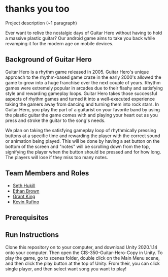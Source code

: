 # thanks you too

Project description (~1 paragraph)

Ever want to relive the nostalgic days of Guitar Hero without having to hold a massive plastic guitar? Our android game aims to take you back while revamping it for the modern age on mobile devices.

## Background of Guitar Hero

Guitar Hero is a rhythm game released in 2005. Guitar Hero's unique approach to the rhythm-based game craze in the early 2000's allowed the game to grow into a huge franchise over the next couple of years. Rhythm games were extremely popular in arcades due to their flashy and satisfying style and rewarding gameplay loops. Guitar Hero takes those successful aspects of rhythm games and turned it into a well-executed experience taking the gamers away from dancing and turning them into rock stars. In Guitar Hero, you play the part of a guitarist on your favorite band by using the plastic guitar the game comes with and playing your heart out as you press and stroke the guitar to the song's needs.

We plan on taking the satisfying gameplay loop of rhythmically pressing buttons at a specific time and rewarding the player with the correct sound or animation being played. This will be done by having a set button on the bottom of the screen and "notes" will be scrolling down from the top, signifying the player when the button should be pressed and for how long. The players will lose if they miss too many notes.

## Team Members and Roles

* [Seth Hukill](https://github.com/sethhukill/CIS350-HW2-Hukill) 
* [Ethan Brown](https://github.com/Ethan37/-CIS350-HW2-Brown)  
* [Grant King](https://github.com/GKing97/CIS350-HW2-King) 
* [Kevin Rufino](https://github.com/kevinrufino/CIS350-HW2-Rufino) 

## Prerequisites

## Run Instructions
Clone this repository on to your computer, and download Unity 2020.1.14 onto your computer. Then open the CIS-350-Guitar-Hero-Copy in Unity. To play the game, go to scenes folder, double click on the Main Menu scene, and then click the play button at the top of Unity. From their, you can click single player, and then select want song you want to play!
